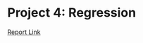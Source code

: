 # Project 4: Regression

[Report Link](https://docs.google.com/document/d/1Vohnpot15BFEjxuoF4lBwXT0HU0MYFlykL0KnomTV6A/edit?usp=sharing)